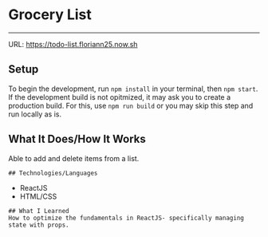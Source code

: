 # Grocery List

---

URL: https://todo-list.floriann25.now.sh

## Setup

To begin the development, run `npm install` in your terminal, then `npm start`. 
If the development build is not opitmized, it may ask you to create a production build. For this, use `npm run build` or you may skip this step and run locally as is.

## What It Does/How It Works

Able to add and delete items from a list. 

```
## Technologies/Languages
```
- ReactJS
- HTML/CSS
```
## What I Learned 
How to optimize the fundamentals in ReactJS- specifically managing state with props. 
